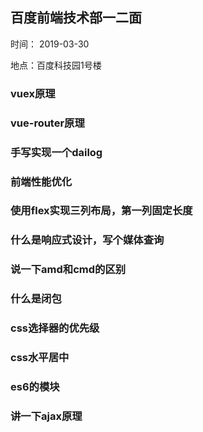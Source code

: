 ## 百度前端技术部一二面
时间： 2019-03-30

地点：百度科技园1号楼

### vuex原理

### vue-router原理

### 手写实现一个dailog

### 前端性能优化

### 使用flex实现三列布局，第一列固定长度

### 什么是响应式设计，写个媒体查询

### 说一下amd和cmd的区别

### 什么是闭包

### css选择器的优先级

### css水平居中

### es6的模块

### 讲一下ajax原理
